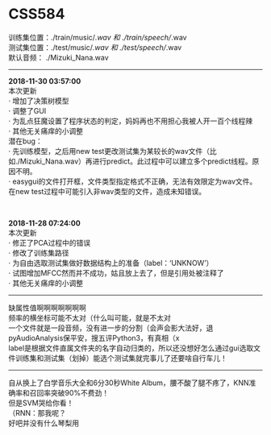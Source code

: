 # CSS584

训练集位置：./train/music/*.wav 和 ./train/speech/*.wav <br />
测试集位置：./test/music/*.wav 和 ./test/speech/*.wav <br />
默认音频： ./Mizuki_Nana.wav <br />
<hr />
<p>
<strong>2018-11-30 03:57:00</strong> <br />
本次更新 <br />
· 增加了决策树模型 <br />
· 调整了GUI <br />
· 为乱点狂魔设置了程序状态的判定，妈妈再也不用担心我被人开一百个线程辣 <br />
· 其他无关痛痒的小调整 <br />
潜在bug： <br />
· 先训练模型，之后用new test更改测试集为某较长的wav文件（比如./Mizuki_Nana.wav）再进行predict。此过程中可以建立多个predict线程。原因不明。 <br />
· easygui的文件打开框，文件类型指定格式不正确，无法有效限定为wav文件。在new test过程中可能引入非wav类型的文件，造成未知错误。 <br />
</p>
<br />
<p>
<strong>2018-11-28 07:24:00</strong> <br />
本次更新 <br />
· 修正了PCA过程中的错误 <br />
· 修改了训练集路径 <br />
· 为自由选取测试集做好数据结构上的准备（label：‘UNKNOW’） <br />
· 试图增加MFCC然而并不成功，姑且放上去了，但是引用处被注释了 <br />
· 其他无关痛痒的小调整 <br />
</p>
<hr />
缺属性值啊啊啊啊啊啊啊 <br />
频率的横坐标可能不太对（什么叫可能，就是不太对 <br />
一个文件就是一段音频，没有进一步的分割（会声会影大法好，退pyAudioAnalysis保平安，搜五评Python3，有真相（x <br />
label是根据文件直属文件夹的名字自动归类的，所以还没想好怎么通过gui选取文件训练集和测试集（划掉）能选个测试集就完事儿了还要啥自行车儿！ <br />
<hr />
自从换上了白学音乐大全和6分30秒White Album，腰不酸了腿不疼了，KNN准确率和召回率突破90%不费劲！ <br />
但是SVM哭给你看！ <br />
（RNN：那我呢？ <br />
好吧并没有什么琴梨用 <br />

